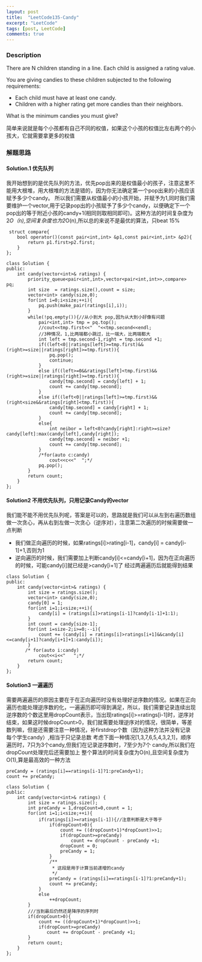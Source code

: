 ```yaml
---
layout: post
title:  "LeetCode135-Candy"
excerpt: "LeetCode"
tags: [post, LeetCode]
comments: true
---
```



### Description
There are N children standing in a line. Each child is assigned a rating value.

You are giving candies to these children subjected to the following requirements:

* Each child must have at least one candy.
* Children with a higher rating get more candies than their neighbors.

What is the minimum candies you must give?

简单来说就是每个小孩都有自己不同的权值，如果这个小孩的权值比左右两个的小孩大，它就需要拿更多的权值

### 解题思路


#### Solution.1 优先队列
 我开始想到的是优先队列的方法，优先pop出来的是权值最小的孩子，注意这里不能用大根堆，用大根堆的方法是错的，因为你无法确定第一个pop出来的小孩应该赋予多少个candy。
 所以我们需要从权值最小的小孩开始，并赋予为1,同时我们需要维护一个vector,用于记录pop出的小孩赋予了多少个candy，以便确定下一个pop出的等于附近小孩的candy+1(相同则取相同即可)。这种方法的时间复杂度为2*O（n),空间复杂度也为2*O(n),所以总的来说不是最优的算法，只beat 15%

````
 struct compare{
    bool operator()(const pair<int,int> &p1,const pair<int,int> &p2){
        return p1.first>p2.first;
    }
};

class Solution {
public:
    int candy(vector<int>& ratings) {
        priority_queue<pair<int,int>,vector<pair<int,int>>,compare> pq;
        int size  = ratings.size(),count = size;
        vector<int> candy(size,0);
        for(int i=0;i<size;++i){
            pq.push(make_pair(ratings[i],i));
        }
        while(!pq.empty()){//从小到大 pop,因为从大到小好像有问题
            pair<int,int> tmp = pq.top();
            //cout<<tmp.first<<"  "<<tmp.second<<endl;
            //3种情况，1,比两端都小跳过，比一端大，比两端都大
            int left = tmp.second-1,right = tmp.second +1;
            if((left<0||ratings[left]>=tmp.first)&&(right>=size||ratings[right]>=tmp.first)){
                pq.pop();
                continue;
            }
            else if((left>=0&&ratings[left]<tmp.first)&&(right>=size||ratings[right]>=tmp.first)){
                candy[tmp.second] = candy[left] + 1;
                count += candy[tmp.second];
            }
            else if((left<0||ratings[left]>=tmp.first)&&(right<size&&ratings[right]<tmp.first)){
                candy[tmp.second] = candy[right] + 1;
                count += candy[tmp.second];
            }
            else{
                int neibor = left<0?candy[right]:right>=size?candy[left]:max(candy[left],candy[right]);
                candy[tmp.second] = neibor +1;
                count += candy[tmp.second];
            }
            /*for(auto c:candy)
                cout<<c<<"  ";*/
            pq.pop();
        }
        return count;
    }
};
````


#### Solution2 不用优先队列，只用记录Candy的vector
   我们能不能不用优先队列呢，答案是可以的，思路就是我们可以从左到右遍历数组做一次贪心，再从右到左做一次贪心（逆序对），注意第二次遍历的时候需要做一点判断
   * 我们做正向遍历的时候，如果ratings[i]>rating[i-1]，candy[i] = candy[i-1]+1,否则为1
   * 逆向遍历的时候，我们需要加上判断candy[i]<=candy[i+1]，因为在正向遍历的时候，可能candy[i]就已经是>candy[i+1]了
   经过两遍遍历后就能得到结果
````
class Solution {
public:
    int candy(vector<int>& ratings) {
        int size = ratings.size();
        vector<int> candy(size,0);
        candy[0] = 1;
        for(int i=1;i<size;++i){
            candy[i] = (ratings[i]>ratings[i-1]?candy[i-1]+1:1);
        }
        int count = candy[size-1];
        for(int i=size-2;i>=0;--i){
            count += (candy[i] = ratings[i]>ratings[i+1]&&candy[i]<=candy[i+1]?candy[i+1]+1:candy[i]);
        }
       /* for(auto i:candy)
            cout<<i<<"   ";*/
        return count;
    }
};
````

#### Solution3 一遍遍历
需要两遍遍历的原因主要在于在正向遍历时没有处理好逆序数的情况。如果在正向遍历也能处理逆序数的化，一遍遍历即可得到满足，所以，我们需要记录连续出现逆序数的个数这里用dropCount表示，当出现ratings[i]>=ratings[i-1]时，逆序对结束，如果这时候dropCount>0，我们就需要处理逆序对的情况，很简单，等差数列嘛，但是还需要注意一种情况，补firstdrop个数（因为这种方法并没有记录每个学生candy）,相当于只记录总数
考虑下面一种情况[1,3,7,6,5,4,3,2,1]，顺序遍历时，7只为3个candy,但我们在记录逆序数时，7至少为7个 candy,所以我们在dropCount处理完后还需要加上
整个算法的时间复杂度为O(n),且空间复杂度为O(1),算是最高效的一种方法
````
preCandy = (ratings[i]==ratings[i-1]?1:preCandy+1);
count += preCandy;
````

````
class Solution {
public:
    int candy(vector<int>& ratings) {
        int size = ratings.size();
        int preCandy = 1,dropCount=0,count = 1;
        for(int i=1;i<size;++i){
            if(ratings[i]>=ratings[i-1]){//注意判断是大于等于
                if(dropCount>0){
                    count += ((dropCount+1)*dropCount)>>1;
                    if(dropCount>=preCandy)
                        count += dropCount - preCandy +1;
                    dropCount = 0;
                    preCandy = 1;
                }
                /**
                 * 这段是用于计算当前递增的candy
                 */
                preCandy = (ratings[i]==ratings[i-1]?1:preCandy+1);
                count += preCandy;
            }
            else
                ++dropCount;
        }
        ///当到最后仍然还是降序的序列时
        if(dropCount>0){
            count += ((dropCount+1)*dropCount)>>1;
            if(dropCount>=preCandy)
               count += dropCount - preCandy +1;
        }
        return count;
    }
};


````
